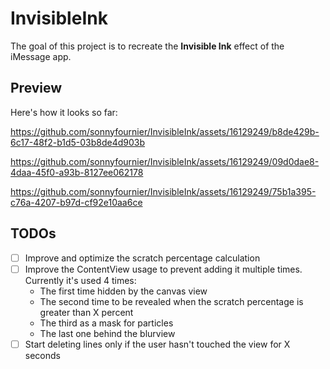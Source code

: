 # InvisibleInk

The goal of this project is to recreate the **Invisible Ink** effect of the iMessage app.

## Preview

Here's how it looks so far:

https://github.com/sonnyfournier/InvisibleInk/assets/16129249/b8de429b-6c17-48f2-b1d5-03b8de4d903b

https://github.com/sonnyfournier/InvisibleInk/assets/16129249/09d0dae8-4daa-45f0-a93b-8127ee062178

https://github.com/sonnyfournier/InvisibleInk/assets/16129249/75b1a395-c76a-4207-b97d-cf92e10aa6ce

## TODOs

 - [ ] Improve and optimize the scratch percentage calculation
 - [ ] Improve the ContentView usage to prevent adding it multiple times. Currently it's used 4 times: 
    - The first time hidden by the canvas view
    - The second time to be revealed when the scratch percentage is greater than X percent
    - The third as a mask for particles
    - The last one behind the blurview
 - [ ] Start deleting lines only if the user hasn't touched the view for X seconds 
